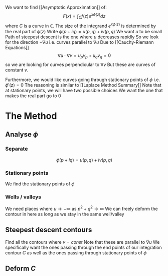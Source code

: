 We want to find [[Asymptotic Approximation]] of:
$$
F(x) = \int_{C} f(z) e^{x\phi(z)} dz
$$
where $C$ is a curve in $\mathbb{C}$.
The size of the integrand $e^{x\phi(z)}$ 
is determined by the real part of $\phi(z)$
Write $\phi(p+iq)=u(p,q)+iv(p,q)$
We want $u$ to be small
Path of steepest descent is the one where $u$ decreases rapidly 
So we look for the direction $-\nabla u$ i.e. curves parallel to $\nabla u$
Due to [[Cauchy-Riemann Equations]]
$$
\nabla u \cdot \nabla v = u_{p} v_{p} + u_{q} v_{q} = 0
$$
so we are looking for curves perpendicular to $\nabla v$
But these are curves of constant $v$.

Furthermore, we would like curves going through 
stationary points of $\phi$ i.e. $\phi'(z)=0$ 
The reasoning is similar to [[Laplace Method Summary]]
Note that at stationary points, we will have two possible choices
We want the one that makes the real part go to $0$
# The Method
## Analyse $\phi$
### Separate
$$
\phi(p+iq) = u(p,q) + iv(p,q)
$$
### Stationary points
We find the stationary points of $\phi$
### Wells / valleys
We need places where $u\to-\infty$ as $p^{2}+q^{2}\to \infty$
We can freely deform the contour in here
as long as we stay in the same well/valley
## Steepest descent contours
Find all the contours where $v=const$
Note that these are parallel to $\nabla u$ 
We specifically want the ones passing through 
the end points of our integration contour $C$
as well as the ones passing through stationary points of $\phi$
## Deform $C$
